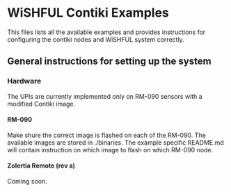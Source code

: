 # WiSHFUL Contiki Examples

This files lists all the available examples and provides instructions for configuring the contiki nodes and WiSHFUL system correctly.

## General instructions for setting up the system

### Hardware
The UPIs are currently implemented only on RM-090 sensors with a modified Contiki image.
#### RM-090
Make shure the correct image is flashed on each of the RM-090. The available images are stored in ./binaries.
The example specific README.md will contain instruction on which image to flash on which RM-090 node.

#### Zolertia Remote (rev a)
Coming soon.

